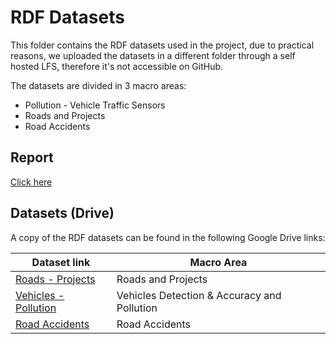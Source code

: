# RDF Datasets

This folder contains the RDF datasets used in the project, due to practical reasons, we uploaded the datasets in a different folder through a self hosted LFS, therefore it's not accessible on GitHub.

The datasets are divided in 3 macro areas:

+ Pollution - Vehicle Traffic Sensors
+ Roads and Projects
+ Road Accidents

## Report

[Click here](https://docs.google.com/document/d/1iIKldbJ3VUruU1ghUgTw2VJeQClqwr-zL5v28QynkDE/edit?usp=sharing)

## Datasets (Drive)

A copy of the RDF datasets can be found in the following Google Drive links:

| Dataset link | Macro Area |
| ------------ | ---------- |
| [Roads - Projects](https://drive.google.com/file/d/1Rn0Ur3-y7pDqm5npi0Szf6j2_Dx0N8ME/view?usp=sharing) | Roads and Projects |
| [Vehicles - Pollution](https://drive.google.com/drive/folders/1aLYbOY5xAzoq8o0PH7YTVIEId7jRREee?usp=sharing) | Vehicles Detection & Accuracy and Pollution |
| [Road Accidents](https://drive.google.com/drive/folders/13HunHFsZVRgzvIwtvj7bztM7kS-8xhS1?usp=drive_link) | Road Accidents |
